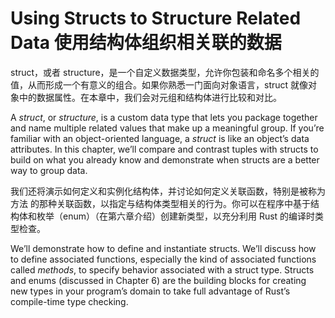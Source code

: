 # Using Structs to Structure Related Data 使用结构体组织相关联的数据

struct，或者 structure，是一个自定义数据类型，允许你包装和命名多个相关的值，从而形成一个有意义的组合。如果你熟悉一门面向对象语言，struct 就像对象中的数据属性。在本章中，我们会对元组和结构体进行比较和对比。

A _struct_, or _structure_, is a custom data type that lets you package
together and name multiple related values that make up a meaningful group. If
you’re familiar with an object-oriented language, a _struct_ is like an
object’s data attributes. In this chapter, we’ll compare and contrast tuples
with structs to build on what you already know and demonstrate when structs are
a better way to group data.

我们还将演示如何定义和实例化结构体，并讨论如何定义关联函数，特别是被称为 方法 的那种关联函数，以指定与结构体类型相关的行为。你可以在程序中基于结构体和枚举（enum）（在第六章介绍）创建新类型，以充分利用 Rust 的编译时类型检查。

We’ll demonstrate how to define and instantiate structs. We’ll discuss how to
define associated functions, especially the kind of associated functions called
_methods_, to specify behavior associated with a struct type. Structs and enums
(discussed in Chapter 6) are the building blocks for creating new types in your
program’s domain to take full advantage of Rust’s compile-time type checking.
